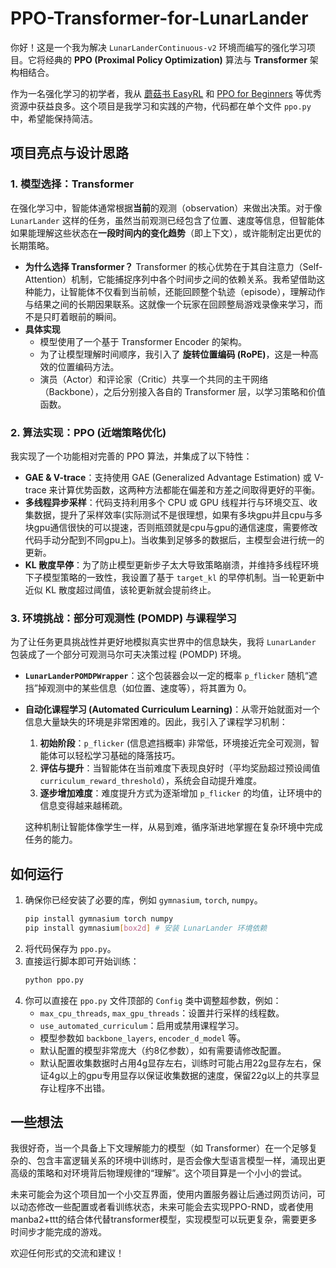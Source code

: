 # PPO-Transformer-for-LunarLander

你好！这是一个我为解决 `LunarLanderContinuous-v2` 环境而编写的强化学习项目。它将经典的 **PPO (Proximal Policy Optimization)** 算法与 **Transformer** 架构相结合。

作为一名强化学习的初学者，我从 [蘑菇书 EasyRL](https://github.com/datawhalechina/easy-rl) 和 [PPO for Beginners](https://github.com/ericyangyu/PPO-for-Beginners) 等优秀资源中获益良多。这个项目是我学习和实践的产物，代码都在单个文件 `ppo.py` 中，希望能保持简洁。

## 项目亮点与设计思路

### 1. 模型选择：Transformer

在强化学习中，智能体通常根据**当前**的观测（observation）来做出决策。对于像 `LunarLander` 这样的任务，虽然当前观测已经包含了位置、速度等信息，但智能体如果能理解这些状态在**一段时间内的变化趋势**（即上下文），或许能制定出更优的长期策略。

- **为什么选择 Transformer？**
  Transformer 的核心优势在于其自注意力（Self-Attention）机制，它能捕捉序列中各个时间步之间的依赖关系。我希望借助这种能力，让智能体不仅看到当前帧，还能回顾整个轨迹（episode），理解动作与结果之间的长期因果联系。这就像一个玩家在回顾整局游戏录像来学习，而不是只盯着眼前的瞬间。
- **具体实现**
  - 模型使用了一个基于 Transformer Encoder 的架构。
  - 为了让模型理解时间顺序，我引入了 **旋转位置编码 (RoPE)**，这是一种高效的位置编码方法。
  - 演员（Actor）和评论家（Critic）共享一个共同的主干网络（Backbone），之后分别接入各自的 Transformer 层，以学习策略和价值函数。

### 2. 算法实现：PPO (近端策略优化)

我实现了一个功能相对完善的 PPO 算法，并集成了以下特性：

- **GAE & V-trace**：支持使用 GAE (Generalized Advantage Estimation) 或 V-trace 来计算优势函数，这两种方法都能在偏差和方差之间取得更好的平衡。
- **多线程异步采样**：代码支持利用多个 CPU 或 GPU 线程并行与环境交互、收集数据，提升了采样效率(实际测试不是很理想，如果有多块gpu并且cpu与多块gpu通信很快的可以提速，否则瓶颈就是cpu与gpu的通信速度，需要修改代码手动分配到不同gpu上)。当收集到足够多的数据后，主模型会进行统一的更新。
- **KL 散度早停**：为了防止模型更新步子太大导致策略崩溃，并维持多线程环境下子模型策略的一致性，我设置了基于 `target_kl` 的早停机制。当一轮更新中近似 KL 散度超过阈值，该轮更新就会提前终止。

### 3. 环境挑战：部分可观测性 (POMDP) 与课程学习

为了让任务更具挑战性并更好地模拟真实世界中的信息缺失，我将 `LunarLander` 包装成了一个部分可观测马尔可夫决策过程 (POMDP) 环境。

- **`LunarLanderPOMDPWrapper`**：这个包装器会以一定的概率 `p_flicker` 随机“遮挡”掉观测中的某些信息（如位置、速度等），将其置为 0。
- **自动化课程学习 (Automated Curriculum Learning)**：从零开始就面对一个信息大量缺失的环境是非常困难的。因此，我引入了课程学习机制：
  1.  **初始阶段**：`p_flicker` (信息遮挡概率) 非常低，环境接近完全可观测，智能体可以轻松学习基础的降落技巧。
  2.  **评估与提升**：当智能体在当前难度下表现良好时（平均奖励超过预设阈值 `curriculum_reward_threshold`），系统会自动提升难度。
  3.  **逐步增加难度**：难度提升方式为逐渐增加 `p_flicker` 的均值，让环境中的信息变得越来越稀疏。
  
  这种机制让智能体像学生一样，从易到难，循序渐进地掌握在复杂环境中完成任务的能力。

## 如何运行

1.  确保你已经安装了必要的库，例如 `gymnasium`, `torch`, `numpy`。
    ```bash
    pip install gymnasium torch numpy
    pip install gymnasium[box2d] # 安装 LunarLander 环境依赖
    ```
2.  将代码保存为 `ppo.py`。
3.  直接运行脚本即可开始训练：
    ```bash
    python ppo.py
    ```
4.  你可以直接在 `ppo.py` 文件顶部的 `Config` 类中调整超参数，例如：
    -   `max_cpu_threads`, `max_gpu_threads`：设置并行采样的线程数。
    -   `use_automated_curriculum`：启用或禁用课程学习。
    -   模型参数如 `backbone_layers`, `encoder_d_model` 等。
    -   默认配置的模型非常庞大（约8亿参数），如有需要请修改配置。
    -   默认配置收集数据时占用4g显存左右，训练时可能占用22g显存左右，保证4g以上的gpu专用显存以保证收集数据的速度，保留22g以上的共享显存让程序不出错。  
  
## 一些想法

我很好奇，当一个具备上下文理解能力的模型（如 Transformer）在一个足够复杂的、包含丰富逻辑关系的环境中训练时，是否会像大型语言模型一样，涌现出更高级的策略和对环境背后物理规律的“理解”。这个项目算是一个小小的尝试。  
  
未来可能会为这个项目加一个小交互界面，使用内置服务器让后通过网页访问，可以动态修改一些配置或者看训练状态，未来可能会去实现PPO-RND，或者使用manba2+ttt的结合体代替transformer模型，实现模型可以玩更复杂，需要更多时间步才能完成的游戏。  
  
欢迎任何形式的交流和建议！  
